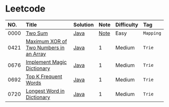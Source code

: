 # Leetcode

| NO. | Title | Solution | Note | Difficulty | Tag |
| :--- | :--- | :--- | :--- | :--- | :--- |
| 0000 | [Two Sum](https://leetcode.com/problems/two-sum) | [Java](https://github.com/wdyfy/My-summary/tree/1caf29b90664b7969921893182f74a8020d56e1a/000.%20Two%20Sum/solution.h) | [Note](https://github.com/wdyfy/My-summary/tree/1caf29b90664b7969921893182f74a8020d56e1a/000.%20Two%20Sum) | Easy | `Mapping` |
| 0421 | [ Maximum XOR of Two Numbers in an Array](https://leetcode.com/problems/maximum-xor-of-two-numbers-in-an-array/) | [Java](https://github.com/wdyfy/My-summary/blob/master/trie/421.-maximum-xor-of-two-numbers-in-an-array.md) | 1 | Medium | `Trie` |
| 0676 | [ Implement Magic Dictionary](https://leetcode.com/problems/implement-magic-dictionary/) | [Java](https://github.com/wdyfy/My-summary/blob/master/trie/676.-implement-magic-dictionary.md) | 1 | Medium | `Trie` |
| 0692 | [Top K Frequent Words](https://leetcode.com/problems/top-k-frequent-words/) | [Java](https://github.com/wdyfy/My-summary/blob/master/trie/692.-top-k-frequent-words.md) | 1 | Medium | `Trie` |
| 0720 | [Longest Word in Dictionary](https://leetcode.com/problems/longest-word-in-dictionary/) | [Java](https://github.com/wdyfy/My-summary/blob/master/trie/692.-top-k-frequent-words.md) | 1 | Medium | `Trie` |

